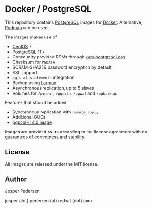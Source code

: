 # Docker / PostgreSQL

This repository contains [PostgreSQL](https://www.postgresql.org) images for [Docker](https://hub.docker.com/).
Alternative, [Podman](PODMAN.md) can be used.

The images makes use of

* [CentOS](https://www.centos.org) 7
* [PostgreSQL](https://www.postgresql.org) 11.x
* Community provided RPMs through [yum.postgresql.org](https://yum.postgresql.org)
* Checksum for `PGDATA`
* SCRAM-SHA256 password encryption by default
* SSL support
* `pg_stat_statements` integration
* Backup using [barman](https://www.pgbarman.org/)
* Asynchronous replication, up to 5 slaves
* Volumes for `/pgconf`, `/pgdata`, `/pgwal` and `/pgbackup`.

Features that should be added

* Synchronous replication with `remote_apply`
* Additional GUCs
* [pgpool-II 4.0 image](http://www.pgpool.net)

Images are provided **`AS IS`** according to the license agreement with
no guarantees of correctness and stability.

## License

All images are released under the MIT license.

## Author

Jesper Pedersen

jesper (dot) pedersen (at) redhat (dot) com
